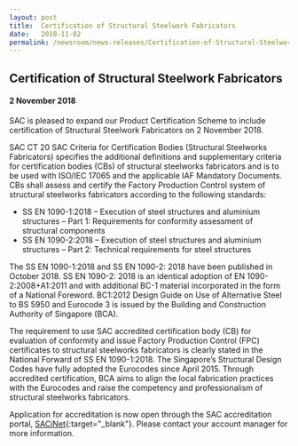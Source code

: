 ```yaml
---
layout: post
title:  Certification of Structural Steelwork Fabricators
date:   2018-11-02
permalink: /newsroom/news-releases/Certification-of-Structural-Steelwork-Fabricators
---
```


## Certification of Structural Steelwork Fabricators
#### 2 November 2018

SAC is pleased to expand our Product Certification Scheme to include certification of Structural Steelwork Fabricators on 2 November 2018.

SAC CT 20 SAC Criteria for Certification Bodies (Structural Steelworks Fabricators) specifies the additional definitions and supplementary criteria for certification bodies (CBs) of structural steelworks fabricators and is to be used with ISO/IEC 17065 and the applicable IAF Mandatory Documents.  CBs shall assess and certify the Factory Production Control system of structural steelworks fabricators according to the following standards:

* SS EN 1090-1:2018 – Execution of steel structures and aluminium structures – Part 1: Requirements for conformity assessment of structural components
* SS EN 1090-2:2018 – Execution of steel structures and aluminium structures – Part 2: Technical requirements for steel structures

The SS EN 1090-1:2018 and SS EN 1090-2: 2018 have been published in October 2018.  SS EN 1090-2: 2018 is an identical adoption of EN 1090-2:2008+A1:2011 and with additional BC-1 material incorporated in the form of a National Foreword.  BC1:2012 Design Guide on Use of Alternative Steel to BS 5950 and Eurocode 3 is issued by the Building and Construction Authority of Singapore (BCA).

The requirement to use SAC accredited certification body (CB) for evaluation of conformity and issue Factory Production Control (FPC) certificates to structural steelworks fabricators is clearly stated in the National Forward of SS EN 1090-1:2018.  The Singapore’s Structural Design Codes have fully adopted the Eurocodes since April 2015.  Through accredited certification, BCA aims to align the local fabrication practices with the Eurocodes and raise the competency and professionalism of structural steelworks fabricators. 

Application for accreditation is now open through the SAC accreditation portal, [SACiNet](https://sacinet.enterprisesg.gov.sg/sac/forms/sacinet/sacinet-logon-external.form){:target="_blank"}.  Please contact your account manager for more information.
